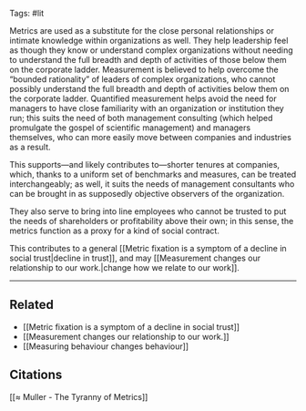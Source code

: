 Tags: #lit 

Metrics are used as a substitute for the close personal relationships or intimate knowledge within organizations as well. They help leadership feel as though they know or understand complex organizations without needing to understand the full breadth and depth of activities of those below them on the corporate ladder. Measurement is believed to help overcome the “bounded rationality” of leaders of complex organizations, who cannot possibly understand the full breadth and depth of activities below them on the corporate ladder. Quantified measurement helps avoid the need for managers to have close familiarity with an organization or institution they run; this suits the need of both management consulting (which helped promulgate the gospel of scientific management) and managers themselves, who can more easily move between companies and industries as a result. 

This supports—and likely contributes to—shorter tenures at companies, which, thanks to a uniform set of benchmarks and measures, can be treated interchangeably; as well, it suits the needs of management consultants who can be brought in as supposedly objective observers of the organization. 

They also serve to bring into line employees who cannot be trusted to put the needs of shareholders or profitability above their own; in this sense, the metrics function as a proxy for a kind of social contract.

This contributes to a general [[Metric fixation is a symptom of a decline in social trust|decline in trust]], and may [[Measurement changes our relationship to our work.|change how we relate to our work]].

---
## Related
- [[Metric fixation is a symptom of a decline in social trust]]
- [[Measurement changes our relationship to our work.]]
- [[Measuring behaviour changes behaviour]]

## Citations
[[≈ Muller - The Tyranny of Metrics]]